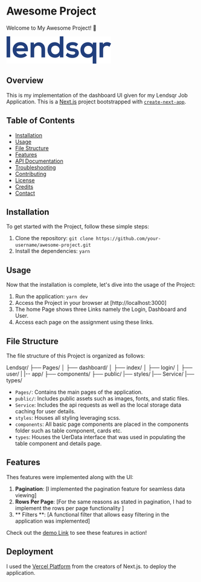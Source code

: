 # Awesome Project

Welcome to My Awesome Project! 🚀

![Awesome Project Banner](./public/lendsqr.svg)

## Overview

This is my implementation of the dashboard UI given for my Lendsqr Job Application. This is a [Next.js](https://nextjs.org/) project bootstrapped with [`create-next-app`](https://github.com/vercel/next.js/tree/canary/packages/create-next-app).

## Table of Contents

- [Installation](#installation)
- [Usage](#usage)
- [File Structure](#file-structure)
- [Features](#features)
- [API Documentation](#api-documentation)
- [Troubleshooting](#troubleshooting)
- [Contributing](#contributing)
- [License](#license)
- [Credits](#credits)
- [Contact](#contact)

## Installation

To get started with the Project, follow these simple steps:

1. Clone the repository: `git clone https://github.com/your-username/awesome-project.git`
2. Install the dependencies: `yarn`

## Usage

Now that the installation is complete, let's dive into the usage of the Project:

1. Run the application: `yarn dev`
2. Access the Project in your browser at [http://localhost:3000]
3. The home Page shows three Links namely the Login, Dashboard and User.
4. Access each page on the assignment using these links.

## File Structure

The file structure of this Project is organized as follows:

Lendsqr/
├── Pages/
│ ├── dashboard/
│ ├── index/
│ ├── login/
│ ├── user/
| |-- app/
├── components/
├── public/
|── styles/
|── Service/
|── types/

- `Pages/`: Contains the main pages of the application.
- `public/`: Includes public assets such as images, fonts, and static files.
- `Service`: Includes the api requests as well as the local storage data caching for user details.
- `styles`: Houses all styling leveraging scss.
- `components`: All basic page components are placed in the components folder such as table component, cards etc.
- `types`: Houses the UerData interface that was used in populating the table component and details page.


## Features

Thes features were implemented along with the UI:

1. **Pagination**: [I implemented the pagination feature for seamless data viewing]
2. **Rows Per Page**: [For the same reasons as stated in pagination, I had to implement the rows per page functionality ]
3. ** Filters **: [A functional filter that allows easy filtering in the application was implemented]


Check out the [demo Link](https://lendsqr-lends-7yerud96l-chisomchima.vercel.app/) to see these features in action!
## Deployment

I used the [Vercel Platform](https://vercel.com/new?utm_medium=default-template&filter=next.js&utm_source=create-next-app&utm_campaign=create-next-app-readme) from the creators of Next.js.
to deploy the application.
